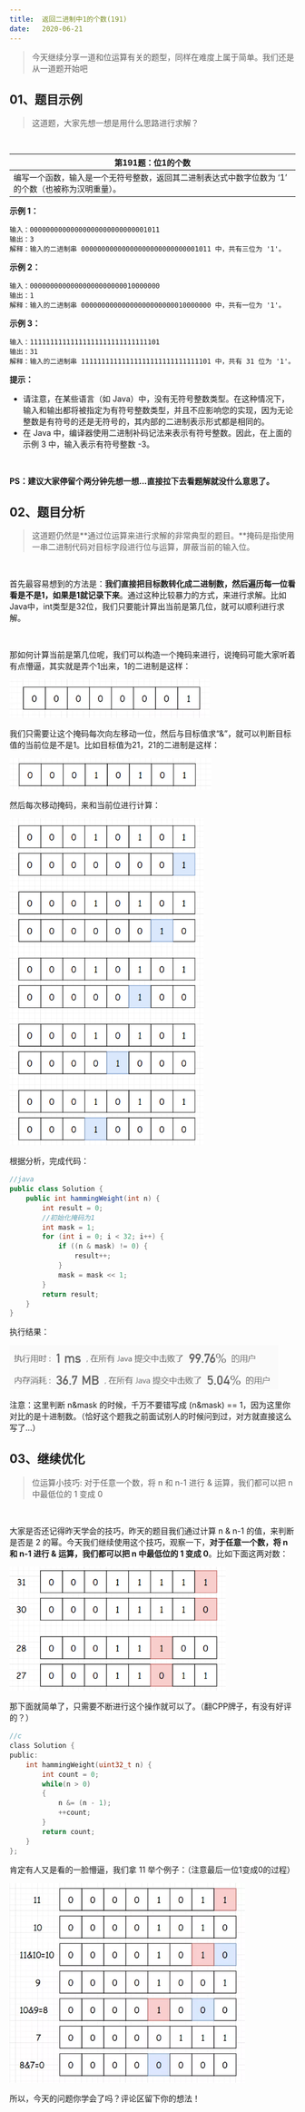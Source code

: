 ```yaml
---
title:	返回二进制中1的个数(191)
date:	2020-06-21
---
```


> 今天继续分享一道和位运算有关的题型，同样在难度上属于简单。我们还是从一道题开始吧

## 01、题目示例

> 这道题，大家先想一想是用什么思路进行求解？

<br/>

| 第191题：位1的个数                                           |
| ------------------------------------------------------------ |
| 编写一个函数，输入是一个无符号整数，返回其二进制表达式中数字位数为 ‘1’ 的个数（也被称为汉明重量）。 |

**示例 1：**

```
输入：00000000000000000000000000001011
输出：3
解释：输入的二进制串 00000000000000000000000000001011 中，共有三位为 '1'。
```

**示例 2：**

```
输入：00000000000000000000000010000000
输出：1
解释：输入的二进制串 00000000000000000000000010000000 中，共有一位为 '1'。
```

**示例 3：**

```
输入：11111111111111111111111111111101
输出：31
解释：输入的二进制串 11111111111111111111111111111101 中，共有 31 位为 '1'。
```

**提示：**

- 请注意，在某些语言（如 Java）中，没有无符号整数类型。在这种情况下，输入和输出都将被指定为有符号整数类型，并且不应影响您的实现，因为无论整数是有符号的还是无符号的，其内部的二进制表示形式都是相同的。
- 在 Java 中，编译器使用二进制补码记法来表示有符号整数。因此，在上面的 示例 3 中，输入表示有符号整数 -3。

<br/>

**PS：建议大家停留个两分钟先想一想...直接拉下去看题解就没什么意思了。**

## 02、题目分析

> 这道题仍然是**通过位运算来进行求解的非常典型的题目。**掩码是指使用一串二进制代码对目标字段进行位与运算，屏蔽当前的输入位。

<br/>

首先最容易想到的方法是：**我们直接把目标数转化成二进制数，然后遍历每一位看看是不是1，如果是1就记录下来**。通过这种比较暴力的方式，来进行求解。比如Java中，int类型是32位，我们只要能计算出当前是第几位，就可以顺利进行求解。

<br/>

那如何计算当前是第几位呢，我们可以构造一个掩码来进行，说掩码可能大家听着有点懵逼，其实就是弄个1出来，1的二进制是这样：

<img src="./803/1.jpg" alt="PNG" style="zoom: 67%;" />

我们只需要让这个掩码每次向左移动一位，然后与目标值求“&”，就可以判断目标值的当前位是不是1。比如目标值为21，21的二进制是这样：

<img src="./803/2.jpg" alt="PNG" style="zoom: 67%;" />

然后每次移动掩码，来和当前位进行计算：

<img src="./803/3.jpg" alt="PNG" style="zoom: 67%;" />

根据分析，完成代码：

```java
//java
public class Solution {
    public int hammingWeight(int n) {
        int result = 0;
        //初始化掩码为1
        int mask = 1;
        for (int i = 0; i < 32; i++) {
            if ((n & mask) != 0) {
                result++;
            }
            mask = mask << 1;
        }
        return result;
    }
}
```

执行结果：

<img src="./803/4.jpg" alt="PNG" style="zoom: 80%;" />

注意：这里判断 n&mask 的时候，千万不要错写成 (n&mask) == 1，因为这里你对比的是十进制数。（恰好这个题我之前面试别人的时候问到过，对方就直接这么写了...）

## 03、继续优化

> 位运算小技巧: 对于任意一个数，将 n 和 n-1 进行 & 运算，我们都可以把 n 中最低位的 1 变成 0

<br/>

大家是否还记得昨天学会的技巧，昨天的题目我们通过计算 n & n-1 的值，来判断是否是 2 的幂。今天我们继续使用这个技巧，观察一下，**对于任意一个数，将 n 和 n-1 进行 & 运算，我们都可以把 n 中最低位的 1 变成 0**。比如下面这两对数：

<img src="./803/5.jpg" alt="PNG" style="zoom: 67%;" />

那下面就简单了，只需要不断进行这个操作就可以了。（翻CPP牌子，有没有好评的？）

```c
//c
class Solution {
public:
    int hammingWeight(uint32_t n) {
        int count = 0;
        while(n > 0)
        {
            n &= (n - 1);
            ++count;
        }
        return count;
    }
};
```

肯定有人又是看的一脸懵逼，我们拿 11 举个例子：（注意最后一位1变成0的过程）

<img src="./803/6.jpg" alt="PNG" style="zoom: 67%;" />

<br/>

所以，今天的问题你学会了吗？评论区留下你的想法！